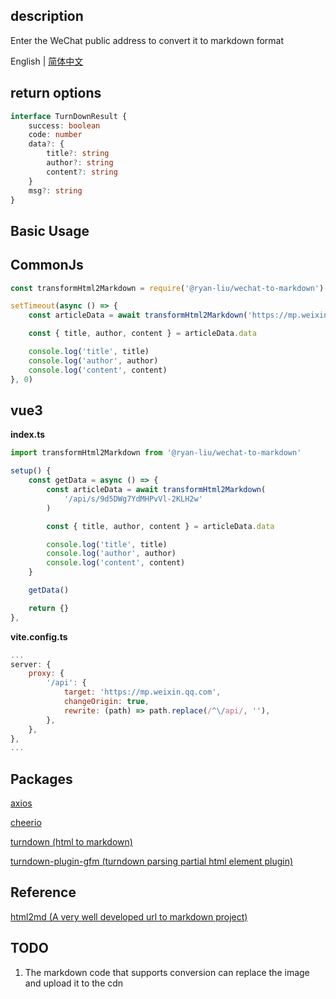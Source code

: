 ## description

Enter the WeChat public address to convert it to markdown format

English | [简体中文](README.zh-CN.md)

## return options

```ts
interface TurnDownResult {
    success: boolean
    code: number
    data?: {
        title?: string
        author?: string
        content?: string
    }
    msg?: string
}

```

## Basic Usage

## CommonJs

```javascript
const transformHtml2Markdown = require('@ryan-liu/wechat-to-markdown').default

setTimeout(async () => {
    const articleData = await transformHtml2Markdown('https://mp.weixin.qq.com/s/9d5DWg7YdMHPvVl-2KLH2w')

    const { title, author, content } = articleData.data

    console.log('title', title)
    console.log('author', author)
    console.log('content', content)
}, 0)
```

## vue3
**index.ts**
```javascript
import transformHtml2Markdown from '@ryan-liu/wechat-to-markdown'

setup() {
    const getData = async () => {
        const articleData = await transformHtml2Markdown(
            '/api/s/9d5DWg7YdMHPvVl-2KLH2w'
        )

        const { title, author, content } = articleData.data

        console.log('title', title)
        console.log('author', author)
        console.log('content', content)
    }

    getData()

    return {}
},
```

**vite.config.ts**

```js
...
server: {
    proxy: {
        '/api': {
            target: 'https://mp.weixin.qq.com',
            changeOrigin: true,
            rewrite: (path) => path.replace(/^\/api/, ''),
        },
    },
},
...
```


## Packages

[axios](http://www.axios-js.com/)

[cheerio](https://github.com/cheeriojs/cheerio)

[turndown (html to markdown)](https://github.com/mixmark-io/turndown)

[turndown-plugin-gfm (turndown parsing partial html element plugin)](https://github.com/mixmark-io/turndown-plugin-gfm)

## Reference

[html2md (A very well developed url to markdown project)](https://github.com/helloworld-Co/html2md)


## TODO

1. The markdown code that supports conversion can replace the image and upload it to the cdn